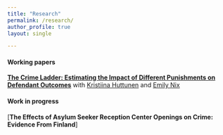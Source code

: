 ```yaml
---
title: "Research"
permalink: /research/
author_profile: true
layout: single

---
```

#### Working papers


[**The Crime Ladder: Estimating the Impact of Different Punishments on Defendant Outcomes**](/assets/docs/ladder.pdf) with [Kristiina Huttunen](https://sites.google.com/site/krhuttunen/) and [Emily Nix](https://sites.google.com/site/emilyenix/)  
#### Work in progress
[**The Effects of Asylum Seeker Reception Center Openings on Crime: Evidence From Finland**]
